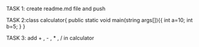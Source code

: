 TASK 1: create readme.md file and push 


TASK 2:class calculator{
public static void main(string args[]){{
     int a=10;
     int b=5;
   }
}

TASK 3: add + , - , * , / in calculator
